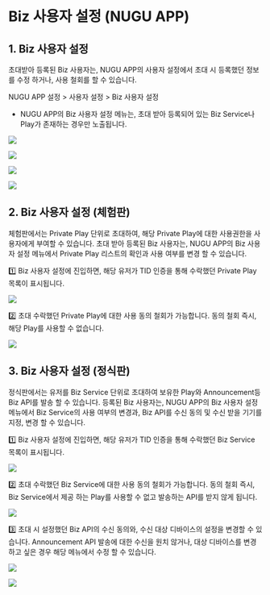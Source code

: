 # Biz 사용자 설정 \(NUGU APP\)

## 1. Biz 사용자 설정

초대받아 등록된 Biz 사용자는, NUGU APP의 사용자 설정에서 초대 시 등록했던 정보를 수정 하거나, 사용 철회를 할 수 있습니다.

NUGU APP 설정 &gt; 사용자 설정 &gt; Biz 사용자 설정

* NUGU APP의 Biz 사용자 설정 메뉴는, 초대 받아 등록되어 있는 Biz Service나 Play가 존재하는 경우만 노출됩니다.



![](../../../.gitbook/assets/app1.jpg)

![](../../../.gitbook/assets/app2.jpg)

![](../../../.gitbook/assets/app3.jpg)

![](../../../.gitbook/assets/app4.jpg)



## 2.  Biz 사용자 설정 \(체험판\)

체험판에서는 Private Play 단위로 초대하여,  해당 Private Play에 대한 사용권한을 사용자에게 부여할 수 있습니다. 초대 받아 등록된 Biz 사용자는, NUGU APP의 Biz 사용자 설정 메뉴에서 Private Play 리스트의 확인과 사용 여부를 변경 할 수 있습니다.

1️⃣ Biz 사용자 설정에 진입하면, 해당 유저가 TID 인증을 통해 수락했던 Private Play 목록이 표시됩니다.

![](../../../.gitbook/assets/app-1.jpg)

2️⃣ 초대 수락했던 Private Play에 대한 사용 동의 철회가 가능합니다. 동의 철회 즉시, 해당 Play를 사용할 수 없습니다.







![](../../../.gitbook/assets/app-2%20%281%29.jpg)

## 3.  Biz 사용자 설정 \(정식판\)

정식판에서는 유저를 Biz Service 단위로 초대하여 보유한 Play와 Announcement등 Biz API를 발송 할 수 있습니다. 등록된 Biz 사용자는, NUGU APP의 Biz 사용자 설정 메뉴에서 Biz Service의 사용 여부의 변경과, Biz API를 수신 동의 및 수신 받을 기기를 지정, 변경 할 수 있습니다. 

1️⃣ Biz 사용자 설정에 진입하면, 해당 유저가 TID 인증을 통해 수락했던 Biz Service 목록이 표시됩니다.

![](../../../.gitbook/assets/app-1%20%281%29.jpg)

2️⃣ 초대 수락했던 Biz Service에 대한 사용 동의 철회가 가능합니다. 동의 철회 즉시, Biz Service에서 제공 하는 Play를 사용할 수 없고 발송하는 API를 받지 않게 됩니다.

![](../../../.gitbook/assets/app-2.jpg)

3️⃣ 초대 시 설정했던 Biz API의 수신 동의와, 수신 대상 디바이스의 설정을 변경할 수 있습니다. Announcement API 발송에 대한 수신을 원치 않거나, 대상 디바이스를 변경하고 싶은 경우 해당 메뉴에서 수정 할 수 있습니다.

![](../../../.gitbook/assets/app-3.jpg)

![](../../../.gitbook/assets/app-4.jpg)

## 

